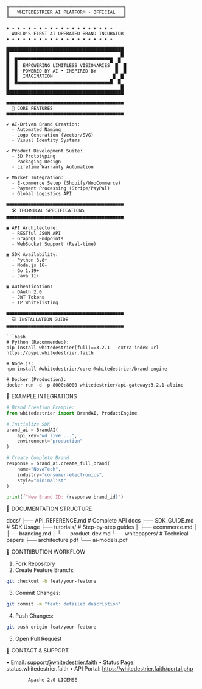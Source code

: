 ```text
╔══════════════════════════════════════════╗
║   WHITEDESTRIER AI PLATFORM - OFFICIAL   ║
╚══════════════════════════════════════════╝

✦ ✦ ✦ ✦ ✦ ✦ ✦ ✦ ✦ ✦ ✦ ✦ ✦ ✦ ✦ ✦ ✦ ✦ ✦ ✦
  WORLD'S FIRST AI-OPERATED BRAND INCUBATOR
✦ ✦ ✦ ✦ ✦ ✦ ✦ ✦ ✦ ✦ ✦ ✦ ✦ ✦ ✦ ✦ ✦ ✦ ✦ ✦

███████████████████████████████████████████
█                                         █
█  █▀▀▀▀▀▀▀▀▀▀▀▀▀▀▀▀▀▀▀▀▀▀▀▀▀▀▀▀▀▀▀▀▀▀█  █
█  █  EMPOWERING LIMITLESS VISIONARIES  █  █
█  █  POWERED BY AI • INSPIRED BY       █  █  
█  █  IMAGINATION                      █  █
█  █▄▄▄▄▄▄▄▄▄▄▄▄▄▄▄▄▄▄▄▄▄▄▄▄▄▄▄▄▄▄▄▄▄▄█  █
█                                         █
███████████████████████████████████████████

■■■■■■■■■■■■■■■■■■■■■■■■■■■■■■■■■■■■■■■■■■■
  🚀 CORE FEATURES
■■■■■■■■■■■■■■■■■■■■■■■■■■■■■■■■■■■■■■■■■■■

✔ AI-Driven Brand Creation:
  - Automated Naming
  - Logo Generation (Vector/SVG)
  - Visual Identity Systems

✔ Product Development Suite:
  - 3D Prototyping
  - Packaging Design
  - Lifetime Warranty Automation

✔ Market Integration:
  - E-commerce Setup (Shopify/WooCommerce)
  - Payment Processing (Stripe/PayPal)
  - Global Logistics API

■■■■■■■■■■■■■■■■■■■■■■■■■■■■■■■■■■■■■■■■■■■
  🛠️ TECHNICAL SPECIFICATIONS  
■■■■■■■■■■■■■■■■■■■■■■■■■■■■■■■■■■■■■■■■■■■

▣ API Architecture:
  - RESTful JSON API
  - GraphQL Endpoints
  - WebSocket Support (Real-time)

▣ SDK Availability:
  - Python 3.8+
  - Node.js 16+
  - Go 1.19+
  - Java 11+

▣ Authentication:
  - OAuth 2.0
  - JWT Tokens
  - IP Whitelisting

■■■■■■■■■■■■■■■■■■■■■■■■■■■■■■■■■■■■■■■■■■■
  💻 INSTALLATION GUIDE
■■■■■■■■■■■■■■■■■■■■■■■■■■■■■■■■■■■■■■■■■■■

```bash
# Python (Recommended):
pip install whitedestrier[full]==3.2.1 --extra-index-url https://pypi.whitedestrier.faith

# Node.js:
npm install @whitedestrier/core @whitedestrier/brand-engine

# Docker (Production):
docker run -d -p 8000:8000 whitedestrier/api-gateway:3.2.1-alpine
```


  🧩 EXAMPLE INTEGRATIONS


```python
# Brand Creation Example:
from whitedestrier import BrandAI, ProductEngine

# Initialize SDK
brand_ai = BrandAI(
    api_key="wd_live_...",
    environment="production"  
)

# Create Complete Brand
response = brand_ai.create_full_brand(
    name="NovaTech",
    industry="consumer-electronics",
    style="minimalist"
)

print(f"New Brand ID: {response.brand_id}")
```


  📂 DOCUMENTATION STRUCTURE


docs/
├── API_REFERENCE.md       # Complete API docs
├── SDK_GUIDE.md          # SDK Usage
├── tutorials/            # Step-by-step guides
│   ├── ecommerce.md
│   ├── branding.md
│   └── product-dev.md
└── whitepapers/          # Technical papers
    ├── architecture.pdf
    └── ai-models.pdf


  🤝 CONTRIBUTION WORKFLOW

1. Fork Repository
2. Create Feature Branch:
```bash
git checkout -b feat/your-feature
```
3. Commit Changes:
```bash
git commit -m "feat: detailed description"
```
4. Push Changes:
```bash
git push origin feat/your-feature
```
5. Open Pull Request


  📡 CONTACT & SUPPORT


• Email: support@whitedestrier.faith
• Status Page: status.whitedestrier.faith
• API Portal: https://whitedestrier.faith/portal.php


            Apache 2.0 LICENSE

```
